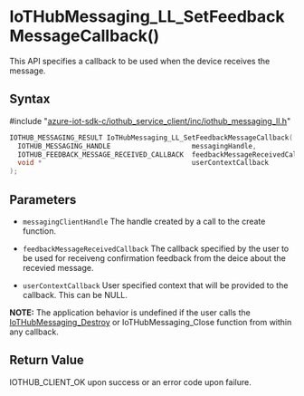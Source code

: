 # IoTHubMessaging_LL_SetFeedbackMessageCallback()

This API specifies a callback to be used when the device receives the message.

## Syntax

\#include "[azure-iot-sdk-c/iothub_service_client/inc/iothub_messaging_ll.h](../iot-c-ref-iothub-messaging-ll-h.md)"  
```C
IOTHUB_MESSAGING_RESULT IoTHubMessaging_LL_SetFeedbackMessageCallback(
  IOTHUB_MESSAGING_HANDLE                    messagingHandle,
  IOTHUB_FEEDBACK_MESSAGE_RECEIVED_CALLBACK  feedbackMessageReceivedCallback,
  void *                                     userContextCallback
);
```

## Parameters
* `messagingClientHandle` The handle created by a call to the create function. 

* `feedbackMessageReceivedCallback` The callback specified by the user to be used for receiveng confirmation feedback from the deice about the recevied message.

* `userContextCallback` User specified context that will be provided to the callback. This can be NULL.

**NOTE:** The application behavior is undefined if the user calls the [IoTHubMessaging_Destroy](../iot-c-ref-iothub-messaging-h/iothubmessaging-destroy.md) or IoTHubMessaging_Close function from within any callback.

## Return Value
IOTHUB_CLIENT_OK upon success or an error code upon failure.

